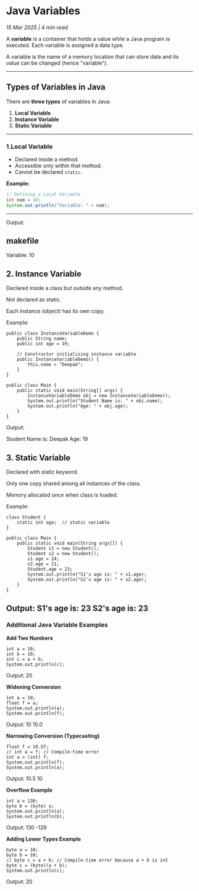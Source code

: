 # Java Variables  
*15 Mar 2025 | 4 min read*

A **variable** is a container that holds a value while a Java program is executed. Each variable is assigned a data type.

A variable is the name of a memory location that can store data and its value can be changed (hence "variable").

---

## Types of Variables in Java

There are **three types** of variables in Java:

1. **Local Variable**  
2. **Instance Variable**  
3. **Static Variable**  

---

### 1.Local Variable

- Declared inside a method.
- Accessible only within that method.
- Cannot be declared `static`.

**Example:**

```java
// Defining a Local Variable
int num = 10;  
System.out.println("Variable: " + num);
```
---
Output:

makefile
---

Variable: 10
## 2. Instance Variable
Declared inside a class but outside any method.

Not declared as static.

Each instance (object) has its own copy.

Example:
```
public class InstanceVariableDemo {  
    public String name;  
    public int age = 19;  
    
    // Constructor initializing instance variable  
    public InstanceVariableDemo() {  
        this.name = "Deepak";  
    }  
}  

public class Main {  
    public static void main(String[] args) {  
        InstanceVariableDemo obj = new InstanceVariableDemo();  
        System.out.println("Student Name is: " + obj.name);  
        System.out.println("Age: " + obj.age);  
    }  
}
```
Output:

Student Name is: Deepak
Age: 19

## 3. Static Variable
Declared with static keyword.

Only one copy shared among all instances of the class.

Memory allocated once when class is loaded.

Example:

```
class Student {  
    static int age;  // static variable  
}  

public class Main {  
    public static void main(String args[]) {  
        Student s1 = new Student();  
        Student s2 = new Student();  
        s1.age = 24;  
        s2.age = 21;  
        Student.age = 23;  
        System.out.println("S1's age is: " + s1.age);  
        System.out.println("S2's age is: " + s2.age);  
    }  
}   
```
Output:
S1's age is: 23
S2's age is: 23
---
### Additional Java Variable Examples
**Add Two Numbers**
```
int a = 10;    
int b = 10;    
int c = a + b;    
System.out.println(c);
```
Output:
20

**Widening Conversion**
```
int a = 10;  
float f = a;  
System.out.println(a);  
System.out.println(f);
```
Output:
10
10.0

**Narrowing Conversion (Typecasting)**
```
float f = 10.5f;  
// int a = f; // Compile-time error  
int a = (int) f;  
System.out.println(f);  
System.out.println(a);
```
Output:
10.5
10

**Overflow Example**
```
int a = 130;  
byte b = (byte) a;  
System.out.println(a);  
System.out.println(b);
```
Output:
130
-126

**Adding Lower Types Example**
```
byte a = 10;  
byte b = 10;  
// byte c = a + b; // Compile-time error because a + b is int  
byte c = (byte)(a + b);  
System.out.println(c);
```
Output:
20